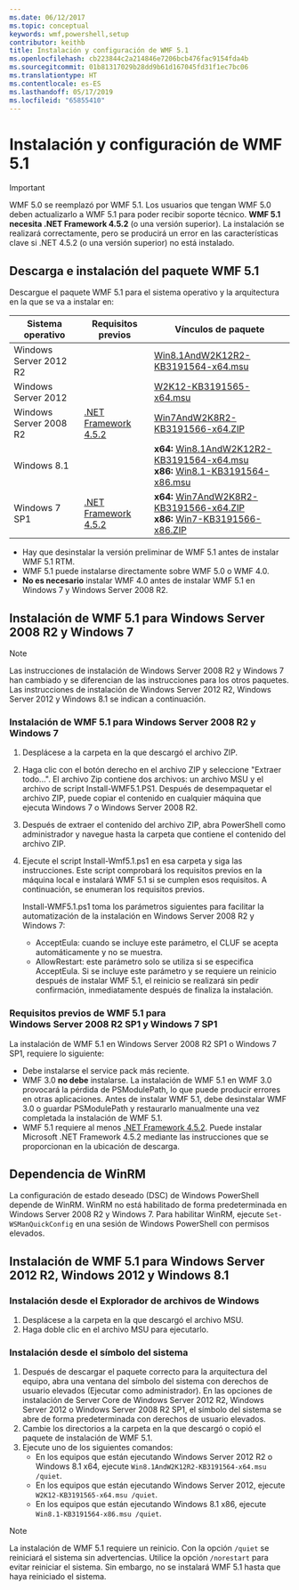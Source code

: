 ```yaml
---
ms.date: 06/12/2017
ms.topic: conceptual
keywords: wmf,powershell,setup
contributor: keithb
title: Instalación y configuración de WMF 5.1
ms.openlocfilehash: cb223844c2a214846e7206bcb476fac9154fda4b
ms.sourcegitcommit: 01b81317029b28dd9b61d167045fd31f1ec7bc06
ms.translationtype: HT
ms.contentlocale: es-ES
ms.lasthandoff: 05/17/2019
ms.locfileid: "65855410"
---
```

# <a name="install-and-configure-wmf-51"></a>Instalación y configuración de WMF 5.1

> [!IMPORTANT]
> WMF 5.0 se reemplazó por WMF 5.1. Los usuarios que tengan WMF 5.0 deben actualizarlo a WMF 5.1 para poder recibir soporte técnico.
> **WMF 5.1 necesita .NET Framework 4.5.2** (o una versión superior). La instalación se realizará correctamente, pero se producirá un error en las características clave si .NET 4.5.2 (o una versión superior) no está instalado.

## <a name="download-and-install-the-wmf-51-package"></a>Descarga e instalación del paquete WMF 5.1

Descargue el paquete WMF 5.1 para el sistema operativo y la arquitectura en la que se va a instalar en:

| Sistema operativo       | Requisitos previos           | Vínculos de paquete                          |
|------------------------|-------------------------|----------------------------------------|
| Windows Server 2012 R2 |                         | [Win8.1AndW2K12R2-KB3191564-x64.msu][] |
| Windows Server 2012    |                         | [W2K12-KB3191565-x64.msu][]            |
| Windows Server 2008 R2 | [.NET Framework 4.5.2][]| [Win7AndW2K8R2-KB3191566-x64.ZIP][]    |
| Windows 8.1            |                         | **x64:** [Win8.1AndW2K12R2-KB3191564-x64.msu][]</br>**x86:** [Win8.1-KB3191564-x86.msu][] |
| Windows 7 SP1          | [.NET Framework 4.5.2][]| **x64:** [Win7AndW2K8R2-KB3191566-x64.ZIP][]</br>**x86:** [Win7-KB3191566-x86.ZIP][] |

[.NET Framework 4.5.2]: https://www.microsoft.com/download/details.aspx?id=42642
[W2K12-KB3191565-x64.msu]: https://go.microsoft.com/fwlink/?linkid=839513
[Win7-KB3191566-x86.ZIP]: https://go.microsoft.com/fwlink/?linkid=839522
[Win7AndW2K8R2-KB3191566-x64.ZIP]: https://go.microsoft.com/fwlink/?linkid=839523
[Win8.1-KB3191564-x86.msu]: https://go.microsoft.com/fwlink/?linkid=839521
[Win8.1AndW2K12R2-KB3191564-x64.msu]: https://go.microsoft.com/fwlink/?linkid=839516

- Hay que desinstalar la versión preliminar de WMF 5.1 antes de instalar WMF 5.1 RTM.
- WMF 5.1 puede instalarse directamente sobre WMF 5.0 o WMF 4.0.
- **No es necesario** instalar WMF 4.0 antes de instalar WMF 5.1 en Windows 7 y Windows Server 2008 R2.

## <a name="install-wmf-51-for-windows-server-2008-r2-and-windows-7"></a>Instalación de WMF 5.1 para Windows Server 2008 R2 y Windows 7

> [!NOTE]
> Las instrucciones de instalación de Windows Server 2008 R2 y Windows 7 han cambiado y se diferencian de las instrucciones para los otros paquetes. Las instrucciones de instalación de Windows Server 2012 R2, Windows Server 2012 y Windows 8.1 se indican a continuación.

### <a name="installing-wmf-51-on-windows-server-2008-r2-and-windows-7"></a>Instalación de WMF 5.1 para Windows Server 2008 R2 y Windows 7

1. Desplácese a la carpeta en la que descargó el archivo ZIP.

2. Haga clic con el botón derecho en el archivo ZIP y seleccione "Extraer todo...". El archivo Zip contiene dos archivos: un archivo MSU y el archivo de script Install-WMF5.1.PS1. Después de desempaquetar el archivo ZIP, puede copiar el contenido en cualquier máquina que ejecuta Windows 7 o Windows Server 2008 R2.

3. Después de extraer el contenido del archivo ZIP, abra PowerShell como administrador y navegue hasta la carpeta que contiene el contenido del archivo ZIP.

4. Ejecute el script Install-Wmf5.1.ps1 en esa carpeta y siga las instrucciones. Este script comprobará los requisitos previos en la máquina local e instalará WMF 5.1 si se cumplen esos requisitos. A continuación, se enumeran los requisitos previos.

   Install-WMF5.1.ps1 toma los parámetros siguientes para facilitar la automatización de la instalación en Windows Server 2008 R2 y Windows 7:

   - AcceptEula: cuando se incluye este parámetro, el CLUF se acepta automáticamente y no se muestra.
   - AllowRestart: este parámetro solo se utiliza si se especifica AcceptEula. Si se incluye este parámetro y se requiere un reinicio después de instalar WMF 5.1, el reinicio se realizará sin pedir confirmación, inmediatamente después de finaliza la instalación.

### <a name="wmf-51-prerequisites-for-windows-server-2008-r2-sp1-and-windows-7-sp1"></a>Requisitos previos de WMF 5.1 para Windows Server 2008 R2 SP1 y Windows 7 SP1

La instalación de WMF 5.1 en Windows Server 2008 R2 SP1 o Windows 7 SP1, requiere lo siguiente:

- Debe instalarse el service pack más reciente.
- WMF 3.0 **no debe** instalarse. La instalación de WMF 5.1 en WMF 3.0 provocará la pérdida de PSModulePath, lo que puede producir errores en otras aplicaciones. Antes de instalar WMF 5.1, debe desinstalar WMF 3.0 o guardar PSModulePath y restaurarlo manualmente una vez completada la instalación de WMF 5.1.
- WMF 5.1 requiere al menos [.NET Framework 4.5.2](https://www.microsoft.com/download/details.aspx?id=42642).
  Puede instalar Microsoft .NET Framework 4.5.2 mediante las instrucciones que se proporcionan en la ubicación de descarga.

## <a name="winrm-dependency"></a>Dependencia de WinRM

La configuración de estado deseado (DSC) de Windows PowerShell depende de WinRM. WinRM no está habilitado de forma predeterminada en Windows Server 2008 R2 y Windows 7. Para habilitar WinRM, ejecute `Set-WSManQuickConfig` en una sesión de Windows PowerShell con permisos elevados.

## <a name="install-wmf-51-for-windows-server-2012-r2-windows-server-2012-and-windows-81"></a>Instalación de WMF 5.1 para Windows Server 2012 R2, Windows 2012 y Windows 8.1

### <a name="install-from-windows-file-explorer"></a>Instalación desde el Explorador de archivos de Windows

1. Desplácese a la carpeta en la que descargó el archivo MSU.
2. Haga doble clic en el archivo MSU para ejecutarlo.

### <a name="installing-from-the-command-prompt"></a>Instalación desde el símbolo del sistema

1. Después de descargar el paquete correcto para la arquitectura del equipo, abra una ventana del símbolo del sistema con derechos de usuario elevados (Ejecutar como administrador). En las opciones de instalación de Server Core de Windows Server 2012 R2, Windows Server 2012 o Windows Server 2008 R2 SP1, el símbolo del sistema se abre de forma predeterminada con derechos de usuario elevados.
2. Cambie los directorios a la carpeta en la que descargó o copió el paquete de instalación de WMF 5.1.
3. Ejecute uno de los siguientes comandos:
   - En los equipos que están ejecutando Windows Server 2012 R2 o Windows 8.1 x64, ejecute `Win8.1AndW2K12R2-KB3191564-x64.msu /quiet`.
   - En los equipos que están ejecutando Windows Server 2012, ejecute `W2K12-KB3191565-x64.msu /quiet`.
   - En los equipos que están ejecutando Windows 8.1 x86, ejecute `Win8.1-KB3191564-x86.msu /quiet`.

> [!NOTE]
> La instalación de WMF 5.1 requiere un reinicio. Con la opción `/quiet` se reiniciará el sistema sin advertencias. Utilice la opción `/norestart` para evitar reiniciar el sistema. Sin embargo, no se instalará WMF 5.1 hasta que haya reiniciado el sistema.
